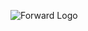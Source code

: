 ![Forward Logo](https://github.com/forwardbe/forwardco.be/assets/56585012/ed2fdfe9-912c-44ad-99d4-7ff4518c0c04)
